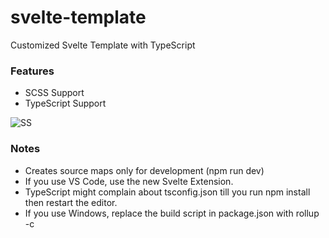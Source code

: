 # svelte-template
Customized Svelte Template with TypeScript

### Features
* SCSS Support
* TypeScript Support

![SS](https://i.imgur.com/f8NcA12.png)

### Notes
* Creates source maps only for development (npm run dev)
* If you use VS Code, use the new Svelte Extension.
* TypeScript might complain about tsconfig.json till you run npm install then restart the editor.
* If you use Windows, replace the build script in package.json with rollup -c